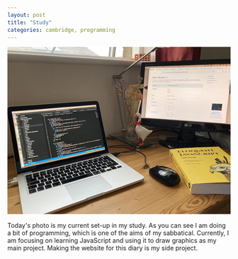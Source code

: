 ```yaml
---
layout: post
title: "Study"
categories: cambridge, programming
---
```

<img src="/images/2022-08-02.jpg" alt="laptop, computer screen and computing book" class="center">

Today's photo is my current set-up in my study. As you can see I am doing a bit of programming, which is one of the aims of my sabbatical. Currently, I am focusing on learning JavaScript and using it to draw graphics as my main project. Making the website for this diary is my side project. 